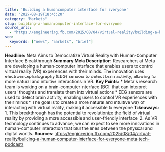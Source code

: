 ```yaml
---
title: 'Building a humancomputer interface for everyone'
date: "2025-08-19T18:45:20"
category: "Markets"
slug: building-a-humancomputer-interface-for-everyone
source_urls:
  - "https://engineering.fb.com/2025/08/04/virtual-reality/building-a-human-computer-interface-for-everyone-meta-tech-podcast/"
seo:
  keywords: ["news", "markets", "brief"]
---
```

**Headline:** Meta Aims to Democratize Virtual Reality with Human-Computer Interface Breakthrough  **Summary Meta Description:** Researchers at Meta are developing a human-computer interface that enables users to control virtual reality (VR) experiences with their minds. The innovation uses electroencephalography (EEG) sensors to detect brain activity, allowing for more natural and intuitive interactions in VR.  **Key Points:**  * Meta's research team is working on a brain-computer interface (BCI) that can interpret users' thoughts and translate them into virtual actions * EEG sensors are used to detect brain activity, enabling users to control VR experiences with their minds * The goal is to create a more natural and intuitive way of interacting with virtual reality, making it accessible to everyone  **Takeaways:**  1. This breakthrough has the potential to revolutionize the field of virtual reality by providing a more accessible and user-friendly interface. 2. As VR technology continues to advance, we can expect to see more innovations in human-computer interaction that blur the lines between the physical and digital worlds.  **Sources:**  https://engineering.fb.com/2025/08/04/virtual-reality/building-a-human-computer-interface-for-everyone-meta-tech-podcast/ 
